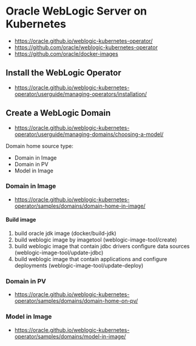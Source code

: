 # Oracle WebLogic Server on Kubernetes

- https://oracle.github.io/weblogic-kubernetes-operator/
- https://github.com/oracle/weblogic-kubernetes-operator
- https://github.com/oracle/docker-images

## Install the WebLogic Operator

- https://oracle.github.io/weblogic-kubernetes-operator/userguide/managing-operators/installation/

## Create a WebLogic Domain

- https://oracle.github.io/weblogic-kubernetes-operator/userguide/managing-domains/choosing-a-model/

Domain home source type:

- Domain in Image
- Domain in PV
- Model in Image

### Domain in Image

- https://oracle.github.io/weblogic-kubernetes-operator/samples/domains/domain-home-in-image/

#### Build image

1. build oracle jdk image (docker/build-jdk)
2. build weblogic image by imagetool (weblogic-image-tool/create)
3. build weblogic image that contain jdbc drivers configure data sources (weblogic-image-tool/update-jdbc)
4. build weblogic image that contain applications and configure deployments (weblogic-image-tool/update-deploy)

### Domain in PV

- https://oracle.github.io/weblogic-kubernetes-operator/samples/domains/domain-home-on-pv/

### Model in Image

- https://oracle.github.io/weblogic-kubernetes-operator/samples/domains/model-in-image/

